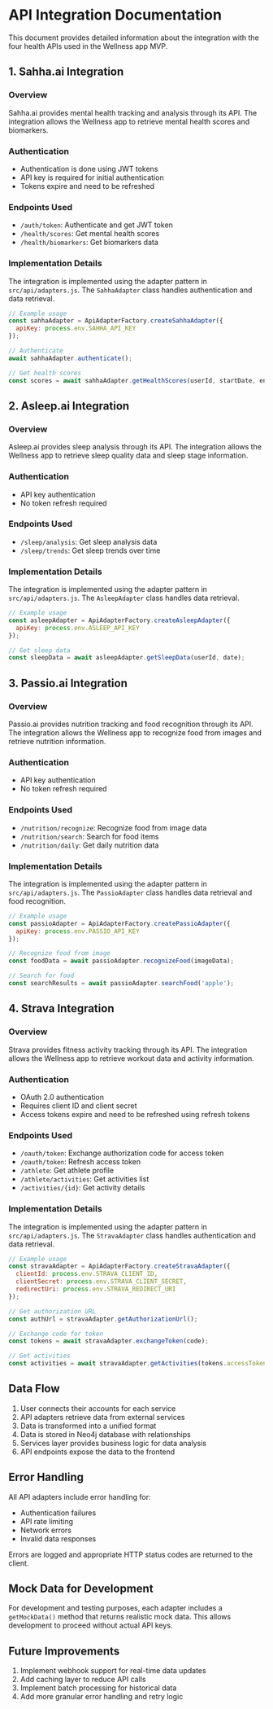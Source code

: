 # API Integration Documentation

This document provides detailed information about the integration with the four health APIs used in the Wellness app MVP.

## 1. Sahha.ai Integration

### Overview
Sahha.ai provides mental health tracking and analysis through its API. The integration allows the Wellness app to retrieve mental health scores and biomarkers.

### Authentication
- Authentication is done using JWT tokens
- API key is required for initial authentication
- Tokens expire and need to be refreshed

### Endpoints Used
- `/auth/token`: Authenticate and get JWT token
- `/health/scores`: Get mental health scores
- `/health/biomarkers`: Get biomarkers data

### Implementation Details
The integration is implemented using the adapter pattern in `src/api/adapters.js`. The `SahhaAdapter` class handles authentication and data retrieval.

```javascript
// Example usage
const sahhaAdapter = ApiAdapterFactory.createSahhaAdapter({
  apiKey: process.env.SAHHA_API_KEY
});

// Authenticate
await sahhaAdapter.authenticate();

// Get health scores
const scores = await sahhaAdapter.getHealthScores(userId, startDate, endDate);
```

## 2. Asleep.ai Integration

### Overview
Asleep.ai provides sleep analysis through its API. The integration allows the Wellness app to retrieve sleep quality data and sleep stage information.

### Authentication
- API key authentication
- No token refresh required

### Endpoints Used
- `/sleep/analysis`: Get sleep analysis data
- `/sleep/trends`: Get sleep trends over time

### Implementation Details
The integration is implemented using the adapter pattern in `src/api/adapters.js`. The `AsleepAdapter` class handles data retrieval.

```javascript
// Example usage
const asleepAdapter = ApiAdapterFactory.createAsleepAdapter({
  apiKey: process.env.ASLEEP_API_KEY
});

// Get sleep data
const sleepData = await asleepAdapter.getSleepData(userId, date);
```

## 3. Passio.ai Integration

### Overview
Passio.ai provides nutrition tracking and food recognition through its API. The integration allows the Wellness app to recognize food from images and retrieve nutrition information.

### Authentication
- API key authentication
- No token refresh required

### Endpoints Used
- `/nutrition/recognize`: Recognize food from image data
- `/nutrition/search`: Search for food items
- `/nutrition/daily`: Get daily nutrition data

### Implementation Details
The integration is implemented using the adapter pattern in `src/api/adapters.js`. The `PassioAdapter` class handles data retrieval and food recognition.

```javascript
// Example usage
const passioAdapter = ApiAdapterFactory.createPassioAdapter({
  apiKey: process.env.PASSIO_API_KEY
});

// Recognize food from image
const foodData = await passioAdapter.recognizeFood(imageData);

// Search for food
const searchResults = await passioAdapter.searchFood('apple');
```

## 4. Strava Integration

### Overview
Strava provides fitness activity tracking through its API. The integration allows the Wellness app to retrieve workout data and activity information.

### Authentication
- OAuth 2.0 authentication
- Requires client ID and client secret
- Access tokens expire and need to be refreshed using refresh tokens

### Endpoints Used
- `/oauth/token`: Exchange authorization code for access token
- `/oauth/token`: Refresh access token
- `/athlete`: Get athlete profile
- `/athlete/activities`: Get activities list
- `/activities/{id}`: Get activity details

### Implementation Details
The integration is implemented using the adapter pattern in `src/api/adapters.js`. The `StravaAdapter` class handles authentication and data retrieval.

```javascript
// Example usage
const stravaAdapter = ApiAdapterFactory.createStravaAdapter({
  clientId: process.env.STRAVA_CLIENT_ID,
  clientSecret: process.env.STRAVA_CLIENT_SECRET,
  redirectUri: process.env.STRAVA_REDIRECT_URI
});

// Get authorization URL
const authUrl = stravaAdapter.getAuthorizationUrl();

// Exchange code for token
const tokens = await stravaAdapter.exchangeToken(code);

// Get activities
const activities = await stravaAdapter.getActivities(tokens.accessToken);
```

## Data Flow

1. User connects their accounts for each service
2. API adapters retrieve data from external services
3. Data is transformed into a unified format
4. Data is stored in Neo4j database with relationships
5. Services layer provides business logic for data analysis
6. API endpoints expose the data to the frontend

## Error Handling

All API adapters include error handling for:
- Authentication failures
- API rate limiting
- Network errors
- Invalid data responses

Errors are logged and appropriate HTTP status codes are returned to the client.

## Mock Data for Development

For development and testing purposes, each adapter includes a `getMockData()` method that returns realistic mock data. This allows development to proceed without actual API keys.

## Future Improvements

1. Implement webhook support for real-time data updates
2. Add caching layer to reduce API calls
3. Implement batch processing for historical data
4. Add more granular error handling and retry logic
